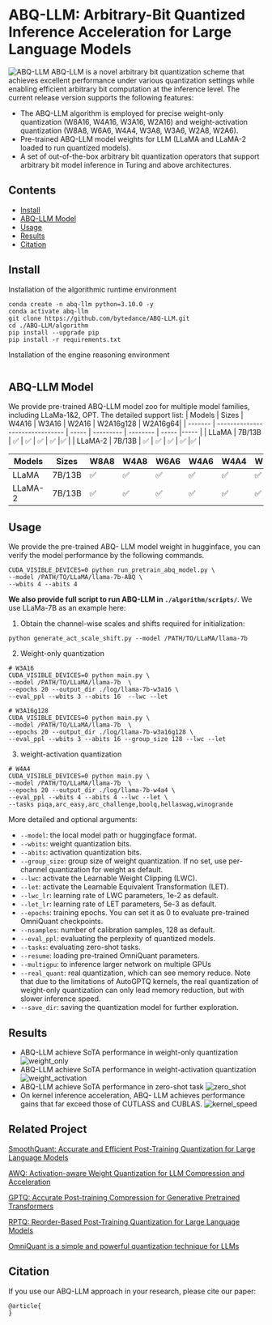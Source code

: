 # ABQ-LLM: Arbitrary-Bit Quantized Inference Acceleration for Large Language Models

![ABQ-LLM](fig/ABQ-LLM.png)
ABQ-LLM is a novel arbitrary bit quantization scheme that achieves excellent performance under various quantization settings while enabling efficient arbitrary bit computation at the inference level. The current release version supports the following features:

- The ABQ-LLM algorithm is employed for precise weight-only quantization (W8A16, W4A16, W3A16, W2A16) and weight-activation quantization (W8A8, W6A6, W4A4, W3A8, W3A6, W2A8, W2A6).
- Pre-trained ABQ-LLM model weights for LLM (LLaMA and LLaMA-2 loaded to run quantized models).
- A set of out-of-the-box arbitrary bit quantization operators that support arbitrary bit model inference in Turing and above architectures.


## Contents
- [Install](#install)
- [ABQ-LLM Model](#abq-llm-model)
- [Usage](#usage)
- [Results](#results)
- [Citation](#citation)

## Install
Installation of the algorithmic runtime environment
```
conda create -n abq-llm python=3.10.0 -y
conda activate abq-llm
git clone https://github.com/bytedance/ABQ-LLM.git
cd ./ABQ-LLM/algorithm
pip install --upgrade pip 
pip install -r requirements.txt
```

Installation of the engine reasoning environment
```

```


## ABQ-LLM Model
We provide pre-trained ABQ-LLM model zoo for multiple model families, including LLaMa-1&2, OPT.
The detailed support list:
| Models  | Sizes                           | W4A16 | W3A16 | W2A16 | W2A16g128 | W2A16g64|
| ------- | ------------------------------- | ----- | --------- | -------- | ----- |----- |
| LLaMA   | 7B/13B  | ✅     | ✅         | ✅        | ✅     |✅     |
| LLaMA-2 | 7B/13B  | ✅     | ✅         | ✅        | ✅     |✅     |


| Models       | Sizes                           | W8A8 | W4A8 | W6A6 | W4A6 | W4A4 | W3A8 | W3A6 | W2A8 | W2A6 |
| ------------ | ------------------------------- | --------- | ----- | --------- | ---- | ---- |---- |---- |---- |---- |
| LLaMA        | 7B/13B                  | ✅         | ✅     | ✅         | ✅    | ✅    | ✅    | ✅    | ✅    |✅    |
| LLaMA-2      | 7B/13B                     | ✅         | ✅     | ✅         | ✅    | ✅    | ✅    | ✅    | ✅    |✅    |


## Usage
We provide the pre-trained ABQ- LLM model weight in hugginface, you can verify the model performance by the following commands.
```
CUDA_VISIBLE_DEVICES=0 python run_pretrain_abq_model.py \
--model /PATH/TO/LLaMA/llama-7b-ABQ \
--wbits 4 --abits 4
```

**We also provide full script to run ABQ-LLM in `./algorithm/scripts/`**. We use LLaMa-7B as an example here:
1. Obtain the channel-wise scales and shifts required for initialization:
```
python generate_act_scale_shift.py --model /PATH/TO/LLaMA/llama-7b
```

2. Weight-only quantization
```
# W3A16
CUDA_VISIBLE_DEVICES=0 python main.py \
--model /PATH/TO/LLaMA/llama-7b  \
--epochs 20 --output_dir ./log/llama-7b-w3a16 \
--eval_ppl --wbits 3 --abits 16  --lwc --let

# W3A16g128
CUDA_VISIBLE_DEVICES=0 python main.py \
--model /PATH/TO/LLaMA/llama-7b  \
--epochs 20 --output_dir ./log/llama-7b-w3a16g128 \
--eval_ppl --wbits 3 --abits 16 --group_size 128 --lwc --let
```

3. weight-activation quantization
```
# W4A4
CUDA_VISIBLE_DEVICES=0 python main.py \
--model /PATH/TO/LLaMA/llama-7b  \
--epochs 20 --output_dir ./log/llama-7b-w4a4 \
--eval_ppl --wbits 4 --abits 4 --lwc --let \
--tasks piqa,arc_easy,arc_challenge,boolq,hellaswag,winogrande
```

More detailed and optional arguments:
- `--model`: the local model path or huggingface format.
- `--wbits`: weight quantization bits.
- `--abits`: activation quantization bits.
- `--group_size`: group size of weight quantization. If no set, use per-channel quantization for weight as default.
- `--lwc`: activate the Learnable Weight Clipping (LWC).
- `--let`: activate the Learnable Equivalent Transformation (LET).
- `--lwc_lr`: learning rate of LWC parameters, 1e-2 as default.
- `--let_lr`: learning rate of LET parameters, 5e-3 as default.
- `--epochs`: training epochs. You can set it as 0 to evaluate pre-trained OmniQuant checkpoints.
- `--nsamples`: number of calibration samples, 128 as default.
- `--eval_ppl`: evaluating the perplexity of quantized models.
- `--tasks`: evaluating zero-shot tasks.
- `--resume`: loading pre-trained OmniQuant parameters.
- `--multigpu`: to inference larger network on multiple GPUs
- `--real_quant`: real quantization, which can see memory reduce. Note that due to the limitations of AutoGPTQ kernels, the real quantization of weight-only quantization can only lead memory reduction, but with slower inference speed.
- `--save_dir`: saving the quantization model for further exploration.




## Results
- ABQ-LLM achieve SoTA performance in weight-only quantization
![weight_only](fig/weight-only.png)
- ABQ-LLM achieve SoTA performance in weight-activation quantization
![weight_activation](fig/weight-activation.png)
- ABQ-LLM achieve SoTA performance in zero-shot task
![zero_shot](fig/zero-shot.png)
- On kernel inference acceleration, ABQ- LLM achieves performance gains that far exceed those of CUTLASS and CUBLAS.
![kernel_speed](fig/kernel_speed.png)

## Related Project
[SmoothQuant: Accurate and Efficient Post-Training Quantization for Large Language Models](https://github.com/mit-han-lab/smoothquant)

[AWQ: Activation-aware Weight Quantization for LLM Compression and Acceleration](https://github.com/mit-han-lab/llm-awq)

[GPTQ: Accurate Post-training Compression for Generative Pretrained Transformers](https://github.com/IST-DASLab/gptq)

[RPTQ: Reorder-Based Post-Training Quantization for Large Language Models](https://github.com/hahnyuan/RPTQ4LLM)

[OmniQuant is a simple and powerful quantization technique for LLMs](https://github.com/OpenGVLab/OmniQuant)


## Citation
If you use our ABQ-LLM approach in your research, please cite our paper:
```
@article{
}
```
